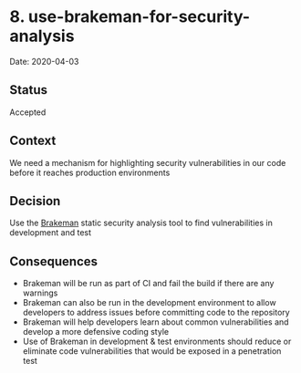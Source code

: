 # 8. use-brakeman-for-security-analysis

Date: 2020-04-03

## Status

Accepted

## Context

We need a mechanism for highlighting security vulnerabilities in our code before it reaches production environments

## Decision

Use the [Brakeman](https://brakemanscanner.org/) static security analysis tool to find vulnerabilities in development and test

## Consequences

- Brakeman will be run as part of CI and fail the build if there are any warnings
- Brakeman can also be run in the development environment to allow developers to address issues before committing code to the repository
- Brakeman will help developers learn about common vulnerabilities and develop a more defensive coding style
- Use of Brakeman in development & test environments should reduce or eliminate code vulnerabilities that would be exposed in a penetration test
